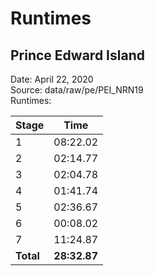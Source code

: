 # Runtimes

## Prince Edward Island

Date: April 22, 2020  
Source: data/raw/pe/PEI_NRN19  
Runtimes:

| Stage | Time |
| --- | --- |
1 | 08:22.02
2 | 02:14.77
3 | 02:04.78
4 | 01:41.74
5 | 02:36.67
6 | 00:08.02
7 | 11:24.87
**Total** | **28:32.87**
